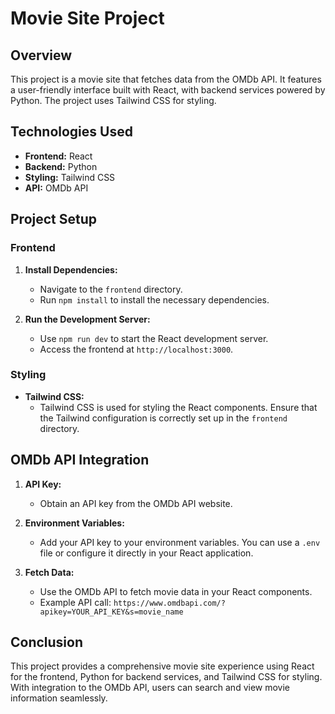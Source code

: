 # Movie Site Project

## Overview
This project is a movie site that fetches data from the OMDb API. It features a user-friendly interface built with React, with backend services powered by Python. The project uses Tailwind CSS for styling.

## Technologies Used
- **Frontend:** React
- **Backend:** Python
- **Styling:** Tailwind CSS
- **API:** OMDb API

## Project Setup

### Frontend

1. **Install Dependencies:**
   - Navigate to the `frontend` directory.
   - Run `npm install` to install the necessary dependencies.

2. **Run the Development Server:**
   - Use `npm run dev` to start the React development server.
   - Access the frontend at `http://localhost:3000`.

<!-- ### Backend

1. **Install Dependencies:**
   - Navigate to the backend directory (if applicable).
   - Install any necessary Python packages using `pip install -r requirements.txt`.

2. **Run the Backend Server:**
   - Use the appropriate command to start the Python server (e.g., `python app.py` or `flask run`).
   - Ensure the backend is running and accessible at the configured port. -->

### Styling

- **Tailwind CSS:**
  - Tailwind CSS is used for styling the React components. Ensure that the Tailwind configuration is correctly set up in the `frontend` directory.

## OMDb API Integration

1. **API Key:**
   - Obtain an API key from the OMDb API website.

2. **Environment Variables:**
   - Add your API key to your environment variables. You can use a `.env` file or configure it directly in your React application.

3. **Fetch Data:**
   - Use the OMDb API to fetch movie data in your React components.
   - Example API call: `https://www.omdbapi.com/?apikey=YOUR_API_KEY&s=movie_name`


## Conclusion
This project provides a comprehensive movie site experience using React for the frontend, Python for backend services, and Tailwind CSS for styling. With integration to the OMDb API, users can search and view movie information seamlessly.
